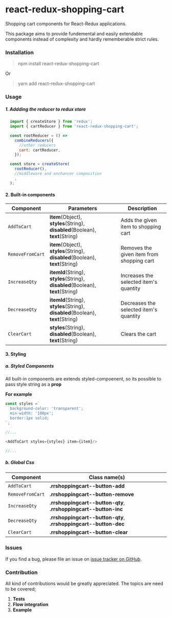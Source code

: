 # react-redux-shopping-cart

Shopping cart components for React-Redux applications. 

This package aims to provide fundemental and easily extendable components instead of complexity and hardly rememberable strict rules.

### Installation

>npm install react-redux-shopping-cart

Or

>yarn add react-redux-shopping-cart

### Usage

##### 1. Addding the reducer to redux store


```js
  import { createStore } from 'redux';
  import { cartReducer } from 'react-redux-shopping-cart';

  const rootReducer = () =>
    combineReducers({
      //other reducers
      cart: cartReducer,
    });

  const store = createStore(
    rootReducer(),
    //middleware and enchancer composition
    ,
  );
```

#### 2. Built-in components

| Component | Parameters| Description |
|-----------|-----------|-------------|
| `AddToCart` | __item__(Object), __styles__(String), __disabled__(Boolean), __text__(String)| Adds the given item to shopping cart|
| `RemoveFromCart` | __item__(Object), __styles__(String), __disabled__(Boolean), __text__(String)| Removes the given item from shopping cart|
|`IncreaseQty`| __itemId__(String), __styles__(String), __disabled__(Boolean), __text__(String) | Increases the selected item's quantity |
|`DecreaseQty`| __itemId__(String), __styles__(String), __disabled__(Boolean), __text__(String) | Decreases the selected item's quantity |
|`ClearCart`| __styles__(String), __disabled__(Boolean), __text__(String) | Clears the cart |

#### 3. Styling

##### a. Styled Components  
All built-in components are extends styled-compoenent, so its possible to pass style string as a __prop__

__For example__

```js
const styles =`
  background-color: 'transparent';
  min-width: '100px';
  border:1px solid;
`;

//...

<AddToCart styles={styles} item={item}/>

//...
```

##### b. Global Css

| Component | Class name(s) |
|-----------|------------|
| `AddToCart` | __.rrshoppingcart--button-add__|
| `RemoveFromCart` | __.rrshoppingcart--button-remove__|
| `IncreaseQty` | __.rrshoppingcart--button-qty__,  __.rrshoppingcart--button-inc__|
| `DecreaseQty` | __.rrshoppingcart--button-qty__,  __.rrshoppingcart--button-dec__|
| `ClearCart` | __.rrshoppingcart--button-clear__|


### Issues

If you find a bug, please file an issue on [issue tracker on GitHub](https://github.com/enesTufekci/react-redux-shopping-cart/issues).

### Contribution

All kind of contributions would be greatly appreciated. The topics are need to be covered;

1. __Tests__
2. __Flow integration__
3. __Example__
